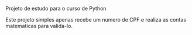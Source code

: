 Projeto de estudo para o curso de Python

Este projeto simples apenas recebe um numero de CPF e realiza as contas matematicas para valida-lo.
